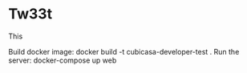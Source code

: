 # Tw33t

This 

Build docker image: docker build -t cubicasa-developer-test .
Run the server: docker-compose up web